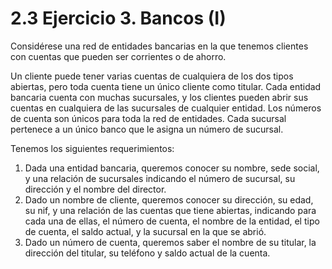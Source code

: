 # 2.3 Ejercicio 3. Bancos (I)
Considérese una red de entidades bancarias en la que tenemos clientes con cuentas que pueden
ser corrientes o de ahorro.

Un cliente puede tener varias cuentas de cualquiera de los dos tipos abiertas, pero toda cuenta
tiene un único cliente como titular. Cada entidad bancaria cuenta con muchas sucursales, y los
clientes pueden abrir sus cuentas en cualquiera de las sucursales de cualquier entidad. Los números
de cuenta son únicos para toda la red de entidades. Cada sucursal pertenece a un único banco que
le asigna un número de sucursal.

Tenemos los siguientes requerimientos:

1. Dada una entidad bancaria, queremos conocer su nombre, sede social, y una relación de
sucursales indicando el número de sucursal, su dirección y el nombre del director.
2. Dado un nombre de cliente, queremos conocer su dirección, su edad, su nif, y una relación
de las cuentas que tiene abiertas, indicando para cada una de ellas, el número de cuenta, el
nombre de la entidad, el tipo de cuenta, el saldo actual, y la sucursal en la que se abrió.
3. Dado un número de cuenta, queremos saber el nombre de su titular, la dirección del titular,
su teléfono y saldo actual de la cuenta.